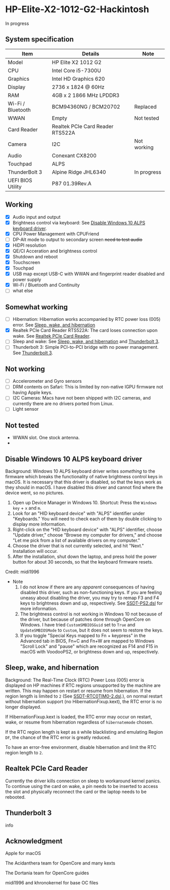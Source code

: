 # HP-Elite-X2-1012-G2-Hackintosh
In progress

## System specification
| Item | Details | Note |
| - | - | - |
| Model | HP Elite X2 1012 G2 | |
| CPU | Intel Core i5-7300U | |
| Graphics | Intel HD Graphics 620 | |
| Display | 2736 x 1824 @ 60Hz | |
| RAM | 4GB x 2 1866 MHz LPDDR3 | |
| Wi-Fi / Bluetooth | BCM94360NG / BCM20702 | Replaced |
| WWAN | Empty | Not tested |
| Card Reader | Realtek PCIe Card Reader RTS522A | |
| Camera | I2C | Not working |
| Audio | Conexant CX8200 | |
| Touchpad | ALPS | |
| ThunderBolt 3 | Alpine Ridge JHL6340 | In progress |
| UEFI BIOS Utility | P87 01.39Rev.A | |

## Working
- [x] Audio input and output
- [x] Brightness control via keyboard: See [Disable Windows 10 ALPS keyboard driver](#disable-windows-10-alps-keyboard-driver).
- [x] CPU Power Management with CPUFriend
- [ ] DP-Alt mode to output to secondary screen ~~need to test audio~~
- [x] HiDPI resolution
- [x] QE/CI Acceration and brightness control
- [x] Shutdown and reboot
- [x] Touchscreen
- [x] Touchpad
- [x] USB map except USB-C with WWAN and fingerprint reader disabled and power supply
- [x] Wi-Fi / Bluetooth and Continuity
- [ ] what else

## Somewhat working
- [ ] Hibernation: Hibernation works accompanied by RTC power loss (005) error. See [Sleep, wake, and hibernation](#sleep-wake-and-hibernation)
- [x] Realtek PCIe Card Reader RTS522A: The card loses connection upon wake. See [Realtek PCIe Card Reader](#realtek-pcie-card-reader).
- [ ] Sleep and wake: See [Sleep, wake, and hibernation](#sleep-wake-and-hibernation) and [Thunderbolt 3](#thunderbolt-3).
- [ ] Thunderbolt 3: Simple PCI-to-PCI bridge with no power management. See [Thunderbolt 3](#thunderbolt-3).

## Not working
- [ ] Accelerometer and Gyro sensors
- [ ] DRM contents on Safari: This is limited by non-native IGPU firmware not having Apple keys.
- [ ] I2C Cameras: Macs have not been shipped with I2C cameras, and currently there are no drivers ported from Linux.
- [ ] Light sensor

## Not tested
- WWAN slot. One stock antenna.
- 

## Disable Windows 10 ALPS keyboard driver
Background: Windows 10 ALPS keyboard driver writes _something_ to the firmware which breaks the functionality of native brightness control keys in macOS. It is necessary that this driver is disabled, so that the keys work as they should in macOS. I have disabled this driver and cannot find where the device went, so no pictures.
1. Open up Device Manager in Windows 10. Shortcut: Press the `Windows key` + `x` and `m`.
2. Look for an "HID keyboard device" with "ALPS" identifier under "Keyboards." You will need to check each of them by double clicking to display more information.
3. Right-click on the "HID keyboard device" with "ALPS" identifier, choose "Update driver," choose "Browse my computer for drivers," and choose "Let me pick from a list of available drivers on my computer."
4. Choose the driver that is not currently selected, and hit "Next." Installation will occur.
5. After the installation, shut down the laptop, and press hold the power button for about 30 seconds, so that the keyboard firmware resets.

Credit: midi1996

- Note
    1. I do not know if there are any _apparent_ consequences of having disabled this driver, such as non-functioning keys. If you are feeling uneasy about disabling the driver, you may try to remap F3 and F4 keys to brightness down and up, respectively. See [SSDT-PS2.dsl](/Docs/ACPI/SSDT-PS2.dsl) for more information.
    2. The brightness control is not working in Windows 10 not because of the driver, but because of patches done through OpenCore on Windows. I have tried `CustomSMBIOSGuid` set to `True` and `UpdateSMBIOSMode` to `Custom`, but it does not seem to restore the keys.
    3. If you toggle "Special Keys mapped to Fn + keypress" in the Advanced tab in BIOS, Fn+C and Fn+W are mapped to Windows "Scroll Lock" and "pause" which are recognized as F14 and F15 in macOS with VoodooPS2, or brightness down and up, respectively.

## Sleep, wake, and hibernation
Background: The Real-Time Clock (RTC) Power Loss (005) error is displayed on HP machines if RTC regions unsupported by the machine are written. This may happen on restart or resume from hibernation. If the region length is limited to `2` (See [SSDT-RTC0TIM0-2.dsl](/Docs/ACPI/SSDT-RTC0TIM0-2.dsl).), on normal restart without hibernation support (no HibernationFixup.kext), the RTC error is no longer displayed.

If HibernationFixup.kext is loaded, the RTC error may occur on restart, wake, or resume from hibernation regardless of `hibernatemode` chosen.

If the RTC region length is kept as `8` while blacklisting and emulating Region `DF`, the chance of the RTC error is greatly reduced.

To have an error-free environment, disable hibernation and limit the RTC region length to `2`.

## Realtek PCIe Card Reader
Currently the driver kills connection on sleep to workaround kernel panics. To continue using the card on wake, a pin needs to be inserted to access the slot and physically reconnect the card or the laptop needs to be rebooted.

## Thunderbolt 3
info

## Acknowledgment
Apple for macOS

The Acidanthera team for OpenCore and many kexts

The Dortania team for OpenCore guides

midi1996 and khronokernel for base OC files
